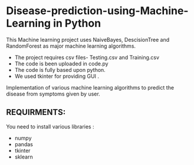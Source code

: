 # Disease-prediction-using-Machine-Learning in Python
<p>This Machine learning project uses NaiveBayes, DescisionTree and RandomForest as major machine learning algorithms.
<ul>
  <li>The project requires csv files- Testing.csv and Training.csv</li>
  <li>The code is been uploaded in code.py</li>
  <li>The code is fully based upon python.</li>
  <li>We used tkinter for providing GUI .</li>
</ul></p>
Implementation of various machine learning algorithms to predict the disease from symptoms given by user.

<h2>REQUIRMENTS:</h2>
<p>You need to install various libraries :
  <ul>
    <li>numpy</li>
    <li>pandas</li>
    <li>tkinter</li>
    <li>sklearn</li>
  </ul></p>
